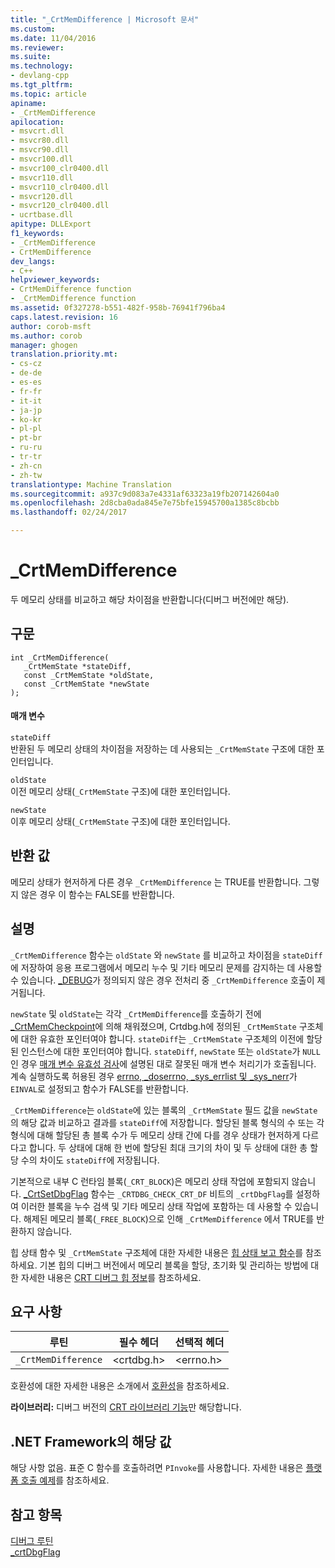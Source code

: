 ```yaml
---
title: "_CrtMemDifference | Microsoft 문서"
ms.custom: 
ms.date: 11/04/2016
ms.reviewer: 
ms.suite: 
ms.technology:
- devlang-cpp
ms.tgt_pltfrm: 
ms.topic: article
apiname:
- _CrtMemDifference
apilocation:
- msvcrt.dll
- msvcr80.dll
- msvcr90.dll
- msvcr100.dll
- msvcr100_clr0400.dll
- msvcr110.dll
- msvcr110_clr0400.dll
- msvcr120.dll
- msvcr120_clr0400.dll
- ucrtbase.dll
apitype: DLLExport
f1_keywords:
- _CrtMemDifference
- CrtMemDifference
dev_langs:
- C++
helpviewer_keywords:
- CrtMemDifference function
- _CrtMemDifference function
ms.assetid: 0f327278-b551-482f-958b-76941f796ba4
caps.latest.revision: 16
author: corob-msft
ms.author: corob
manager: ghogen
translation.priority.mt:
- cs-cz
- de-de
- es-es
- fr-fr
- it-it
- ja-jp
- ko-kr
- pl-pl
- pt-br
- ru-ru
- tr-tr
- zh-cn
- zh-tw
translationtype: Machine Translation
ms.sourcegitcommit: a937c9d083a7e4331af63323a19fb207142604a0
ms.openlocfilehash: 2d8cba0ada845e7e75bfe15945700a1385c8bcbb
ms.lasthandoff: 02/24/2017

---
```

# <a name="crtmemdifference"></a>_CrtMemDifference
두 메모리 상태를 비교하고 해당 차이점을 반환합니다(디버그 버전에만 해당).  
  
## <a name="syntax"></a>구문  
  
```  
int _CrtMemDifference(   
   _CrtMemState *stateDiff,  
   const _CrtMemState *oldState,  
   const _CrtMemState *newState   
);  
```  
  
#### <a name="parameters"></a>매개 변수  
 `stateDiff`  
 반환된 두 메모리 상태의 차이점을 저장하는 데 사용되는 `_CrtMemState` 구조에 대한 포인터입니다.  
  
 `oldState`  
 이전 메모리 상태(`_CrtMemState` 구조)에 대한 포인터입니다.  
  
 `newState`  
 이후 메모리 상태(`_CrtMemState` 구조)에 대한 포인터입니다.  
  
## <a name="return-value"></a>반환 값  
 메모리 상태가 현저하게 다른 경우 `_CrtMemDifference` 는 TRUE를 반환합니다. 그렇지 않은 경우 이 함수는 FALSE를 반환합니다.  
  
## <a name="remarks"></a>설명  
 `_CrtMemDifference` 함수는 `oldState` 와 `newState` 를 비교하고 차이점을 `stateDiff`에 저장하여 응용 프로그램에서 메모리 누수 및 기타 메모리 문제를 감지하는 데 사용할 수 있습니다. [_DEBUG](../../c-runtime-library/debug.md)가 정의되지 않은 경우 전처리 중 `_CrtMemDifference` 호출이 제거됩니다.  
  
 `newState` 및 `oldState`는 각각 `_CrtMemDifference`를 호출하기 전에 [_CrtMemCheckpoint](../../c-runtime-library/reference/crtmemcheckpoint.md)에 의해 채워졌으며, Crtdbg.h에 정의된 `_CrtMemState` 구조체에 대한 유효한 포인터여야 합니다. `stateDiff`는 `_CrtMemState` 구조체의 이전에 할당된 인스턴스에 대한 포인터여야 합니다. `stateDiff`, `newState` 또는 `oldState`가 `NULL`인 경우 [매개 변수 유효성 검사](../../c-runtime-library/parameter-validation.md)에 설명된 대로 잘못된 매개 변수 처리기가 호출됩니다. 계속 실행하도록 허용된 경우 [errno, _doserrno, _sys_errlist 및 _sys_nerr](../../c-runtime-library/errno-doserrno-sys-errlist-and-sys-nerr.md)가 `EINVAL`로 설정되고 함수가 FALSE를 반환합니다.  
  
 `_CrtMemDifference`는 `oldState`에 있는 블록의 `_CrtMemState` 필드 값을 `newState`의 해당 값과 비교하고 결과를 `stateDiff`에 저장합니다. 할당된 블록 형식의 수 또는 각 형식에 대해 할당된 총 블록 수가 두 메모리 상태 간에 다를 경우 상태가 현저하게 다르다고 합니다. 두 상태에 대해 한 번에 할당된 최대 크기의 차이 및 두 상태에 대한 총 할당 수의 차이도 `stateDiff`에 저장됩니다.  
  
 기본적으로 내부 C 런타임 블록(`_CRT_BLOCK`)은 메모리 상태 작업에 포함되지 않습니다. [_CrtSetDbgFlag](../../c-runtime-library/reference/crtsetdbgflag.md) 함수는 `_CRTDBG_CHECK_CRT_DF` 비트의 `_crtDbgFlag`를 설정하여 이러한 블록을 누수 검색 및 기타 메모리 상태 작업에 포함하는 데 사용할 수 있습니다. 해제된 메모리 블록(`_FREE_BLOCK`)으로 인해 `_CrtMemDifference` 에서 TRUE를 반환하지 않습니다.  
  
 힙 상태 함수 및 `_CrtMemState` 구조체에 대한 자세한 내용은 [힙 상태 보고 함수](/visualstudio/debugger/crt-debug-heap-details)를 참조하세요. 기본 힙의 디버그 버전에서 메모리 블록을 할당, 초기화 및 관리하는 방법에 대한 자세한 내용은 [CRT 디버그 힙 정보](/visualstudio/debugger/crt-debug-heap-details)를 참조하세요.  
  
## <a name="requirements"></a>요구 사항  
  
|루틴|필수 헤더|선택적 헤더|  
|-------------|---------------------|---------------------|  
|`_CrtMemDifference`|\<crtdbg.h>|\<errno.h>|  
  
 호환성에 대한 자세한 내용은 소개에서 [호환성](../../c-runtime-library/compatibility.md)을 참조하세요.  
  
 **라이브러리:** 디버그 버전의 [CRT 라이브러리 기능](../../c-runtime-library/crt-library-features.md)만 해당합니다.  
  
## <a name="net-framework-equivalent"></a>.NET Framework의 해당 값  
 해당 사항 없음. 표준 C 함수를 호출하려면 `PInvoke`를 사용합니다. 자세한 내용은 [플랫폼 호출 예제](http://msdn.microsoft.com/Library/15926806-f0b7-487e-93a6-4e9367ec689f)를 참조하세요.  
  
## <a name="see-also"></a>참고 항목  
 [디버그 루틴](../../c-runtime-library/debug-routines.md)   
 [_crtDbgFlag](../../c-runtime-library/crtdbgflag.md)
